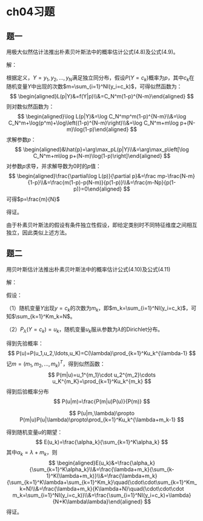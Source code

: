 # ch04习题

## 题一

用极大似然估计法推出朴素贝叶斯法中的概率估计公式(4.8)及公式(4.9)。

解：

根据定义，$Y=y_1,y_2,...,y_N$满足独立同分布，假设$P(Y=c_k)$概率为$p$，其中$c_k$在随机变量$Y$中出现的次数$m=\sum_{i=1}^NI(y_i=c_k)$，可得似然函数为：
$$
\begin{aligned}L(p|Y)&=f(Y|p)\\&=C_N^m(1-p)^{N-m}\end{aligned}
$$
则对数似然函数为：
$$
\begin{aligned}\log L(p|Y)&=\log C_N^mp^m(1-p)^{N-m}\\&=\log C_N^m+\log(p^m)+\log\left((1-p)^{N-m}\right)\\&=\log C_N^m+m\log p+(N-m)\log(1-p)\end{aligned}
$$
求解参数$p$：
$$
\begin{aligned}&\hat{p}=\arg\max_pL(p|Y)\\&=\arg\max_p\left[\log C_N^m+m\log p+(N-m)\log(1-p)\right]\end{aligned}
$$
对参数$p$求导，并求解导数为0时的$p$值：
$$
\begin{aligned}\frac{\partial\log L(p)}{\partial p}&=\frac mp-\frac{N-m}{1-p}\\&=\frac{m(1-p)-p(N-m)}{p(1-p)}\\&=\frac{m-Np}{p(1-p)}=0\end{aligned}
$$
可得$p=\frac{m}{N}$

得证。

由于朴素贝叶斯法的假设有条件独立性假设，即给定类别时不同特征维度之间相互独立，因此类似上述方法。

## 题二

用贝叶斯估计法推出朴素贝叶斯法中的概率估计公式(4.10)及公式(4.11)

解：

假设：

（1）随机变量$Y$出现$y=c_k$的次数为$m_k$，即$m_k=\sum_{i=1}^NI(y_i=c_k)$，可知$\sum_{k=1}^Km_k=N$。

（2）$P_\lambda(Y=c_k)=u_k$，随机变量$u_k$服从参数为$\lambda$的Dirichlet分布。

得到先验概率：
$$
P(u)=P(u_1,u_2,\ldots,u_K)=C(\lambda)\prod_{k=1}^Ku_k^{\lambda-1}
$$
记$m=(m_1,m_2,...,m_k)^T$，得到似然函数：
$$
P(m|u)=u_1^{m_1}\cdot u_2^{m_2}\cdots u_K^{m_K}=\prod_{k=1}^Ku_k^{m_k}
$$
得到后验概率分布
$$
P(u|m)=\frac{P(m|u)P(u)}{P(m)}
$$

$$
P(u|m,\lambda)\propto P(m|u)P(u|\lambda)\propto\prod_{k=1}^Ku_k^{\lambda+m_k-1}
$$

得到随机变量$u$的期望：
$$
E(u_k)=\frac{\alpha_k}{\sum_{k=1}^K\alpha_k}
$$
其中$\alpha_k=\lambda+m_k$，则
$$
\begin{aligned}E(u_k)&=\frac{\alpha_k}{\sum_{k=1}^K\alpha_k}\\&=\frac{\lambda+m_k}{\sum_{k-1}^K(\lambda+m_k)}\\&=\frac{\lambda+m_k}{\sum_{k=1}^K\lambda+\sum_{k=1}^Km_k}\quad(\cdot\cdot\sum_{k=1}^Km_k=N)\\&=\frac{\lambda+m_k}{K\lambda+N}\quad(\cdot\cdot\cdot m_k=\sum_{i=1}^NI(y_i=c_k))\\&=\frac{\sum_{i=1}^NI(y_i=c_k)+\lambda}{N+K\lambda\lambda}\end{aligned}
$$
得证。